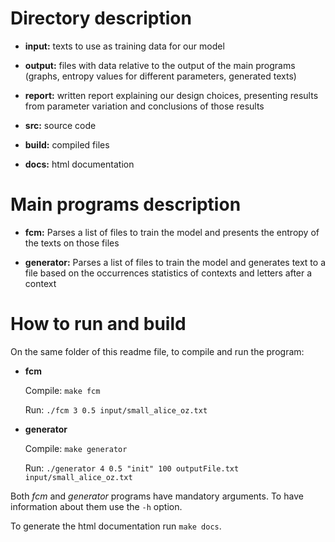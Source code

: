 # Directory description

 - **input:** texts to use as training data for our model

 - **output:** files with data relative to the output of the main programs (graphs,
 entropy values for different parameters, generated texts)

 - **report:** written report explaining our design choices, presenting results from
 parameter variation and conclusions of those results

 - **src:** source code

 - **build:** compiled files
 
 - **docs:** html documentation

# Main programs description

 - **fcm:** Parses a list of files to train the model and
 presents the entropy of the texts on those files
 
 - **generator:** Parses a list of files to train the model and
 generates text to a file based on the occurrences
 statistics of contexts and letters after a context

# How to run and build

On the same folder of this readme file, to compile and run the program:

- **fcm**

  Compile: `make fcm`
  
  Run:     `./fcm 3 0.5 input/small_alice_oz.txt`
  
- **generator**

  Compile: `make generator`
  
  Run:     `./generator 4 0.5 "init" 100 outputFile.txt input/small_alice_oz.txt`
  
Both *fcm* and *generator* programs have mandatory arguments. To have information
about them use the `-h` option.

To generate the html documentation run `make docs`.